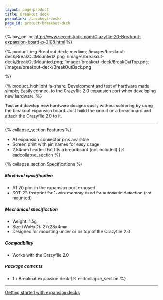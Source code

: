 ```yaml
---
layout: page-product
title: Breakout deck
permalink: /breakout-deck/
page_id: product-breakout-deck
---
```


{% buy_online http://www.seeedstudio.com/Crazyflie-20-Breakout-expansion-board-p-2108.html %}

{% product_img Breakout deck; medium;
/images/breakout-deck/BreakOutMounted2.png;
/images/breakout-deck/BreakOutMounted.png;
/images/breakout-deck/BreakOutTop.png;
/images/breakout-deck/BreakOutBack.png



%}

{% product_highlight
fa-share;
Development and test of hardware made simple;
Easily connect to the Crazyflie 2.0 expansion port when developing new hardware.
%}

Test and develop new hardware designs easily without soldering by using
the breakout expansion board. Just build the circuit on a breadboard
and attach the Crazyflie 2.0 to it.

---

{% collapse_section Features %}
* All expansion connector pins available
* Screen print with pin names for easy usage
* 2.54mm header that fits a breadboard (not included)
{% endcollapse_section %}

{% collapse_section Specifications %}
##### Electrical specification

* All 20 pins in the expansion port exposed
* SOT-23 footprint for 1-wire memory used for automatic detection (not mounted)

##### Mechanical specification

* Weight: 1.5g
* Size (WxHxD): 27x28x4mm
* Designed for mounting under or on top of the Crazyflie 2.0

##### Compatibility

* Works with the Crazyflie 2.0

##### Package contents

* 1 x Breakout expansion deck
{% endcollapse_section %}

---

[Getting started with expansion decks](/getting-started-with-expansion-decks/)
